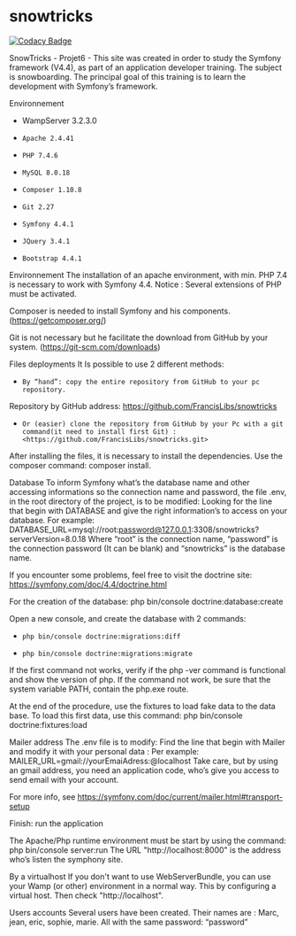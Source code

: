 # snowtricks
[![Codacy Badge](https://api.codacy.com/project/badge/Grade/9568076513904fbdae68af9698eadffa)](https://app.codacy.com/manual/FrancisLibs/snowtricks?utm_source=github.com&utm_medium=referral&utm_content=FrancisLibs/snowtricks&utm_campaign=Badge_Grade_Dashboard)

SnowTricks - Projet6 - 
This site was created in order to study the Symfony framework (V4.4), as part of an application developer training. The subject is snowboarding. 
The principal goal of this training is to learn the development with Symfony’s framework.

Environnement 
-   WampServer 3.2.3.0
-	  Apache 2.4.41
-	  PHP 7.4.6
-	  MySQL 8.0.18
-	  Composer 1.10.8
-	  Git 2.27
-	  Symfony 4.4.1
-	  JQuery 3.4.1
-	  Bootstrap 4.4.1

Environnement
The installation of an apache environment, with min. PHP 7.4 is necessary to work with Symfony 4.4.
Notice : Several extensions of PHP must be activated.

Composer is needed to install Symfony and his components. (<https://getcomposer.org/>)

Git is not necessary but he facilitate the download from GitHub by your system. (<https://git-scm.com/downloads>)

Files deployments
It Is possible to use 2 different methods:
-	  By “hand”: copy the entire repository from GitHub to your pc repository. 
Repository by GitHub address: <https://github.com/FrancisLibs/snowtricks>

-	  Or (easier) clone the repository from GitHub by your Pc with a git command(it need to install first Git) : <https://github.com/FrancisLibs/snowtricks.git>
After installing the files, it is necessary to install the dependencies. Use the composer command: composer install. 

Database 
To inform Symfony what’s the database name and other accessing informations so the connection name and password, the file .env, in the root directory of the project,  is to be modified: Looking for the line that begin with DATABASE and give the right information’s to access on your database.
For example: DATABASE_URL=mysql://root:password@127.0.0.1:3308/snowtricks?serverVersion=8.0.18
Where “root” is the connection name, “password” is the connection password (It can be blank) and “snowtricks” is the database name.

If you encounter some problems, feel free to visit the doctrine site: <https://symfony.com/doc/4.4/doctrine.html>

For the creation of the database:
php bin/console doctrine:database:create

Open a new console, and create the database with 2 commands:
-	  php bin/console doctrine:migrations:diff 
-	  php bin/console doctrine:migrations:migrate

If the first command not works, verify if the php -ver command is functional and show the version of php. If the command not work, be sure that the system variable PATH, contain the php.exe route. 

At the end of the procedure, use the fixtures to load fake data to the data base.
To load this first data, use this command:
php bin/console doctrine:fixtures:load 

Mailer address
The .env file is to modify:
Find the line that begin with Mailer and modify it with your personal data :
Per example:
MAILER_URL=gmail://yourEmaiAdress:@localhost
Take care, but by using an gmail address, you need an application code, who’s give you access to send email with your account.

For more info, see <https://symfony.com/doc/current/mailer.html#transport-setup>

Finish: run the application

The Apache/Php runtime environment must be start by using the command:
php bin/console server:run
The URL "http://localhost:8000" is the address who’s listen the symphony site.

By a virtualhost
If you don't want to use WebServerBundle, you can use your Wamp (or other) environment in a normal way.
This by configuring a virtual host.
Then check "http://localhost".

Users accounts
Several users have been created. Their names are :
Marc, jean, eric, sophie, marie.
All with the same password: “password”
